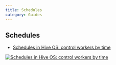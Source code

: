 ```yaml
---
title: Schedules
category: Guides
---
```


## Schedules
- <a href="https://www.youtube.com/watch?v=adKdAoul_N8">Schedules in Hive OS: control workers by time</a>

<a href="http://www.youtube.com/watch?feature=player_embedded&v=adKdAoul_N8
" target="_blank"><img src="http://img.youtube.com/vi/adKdAoul_N8/0.jpg"
alt="Schedules in Hive OS: control workers by time"></a>
